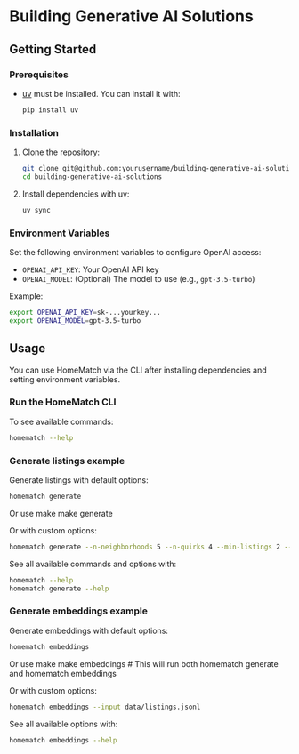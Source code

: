 # Building Generative AI Solutions

## Getting Started

### Prerequisites
- [uv](https://github.com/astral-sh/uv) must be installed. You can install it with:
  ```sh
  pip install uv
  ```

### Installation
1. Clone the repository:
   ```sh
   git clone git@github.com:yourusername/building-generative-ai-solutions.git
   cd building-generative-ai-solutions
   ```
2. Install dependencies with uv:
   ```sh
   uv sync
   ```

### Environment Variables
Set the following environment variables to configure OpenAI access:
- `OPENAI_API_KEY`: Your OpenAI API key
- `OPENAI_MODEL`: (Optional) The model to use (e.g., `gpt-3.5-turbo`)

Example:
```sh
export OPENAI_API_KEY=sk-...yourkey...
export OPENAI_MODEL=gpt-3.5-turbo
```

## Usage

You can use HomeMatch via the CLI after installing dependencies and setting environment variables.

### Run the HomeMatch CLI

To see available commands:
```sh
homematch --help
```

### Generate listings example

Generate listings with default options:
```sh
homematch generate
```
Or use make
make generate

Or with custom options:
```sh
homematch generate --n-neighborhoods 5 --n-quirks 4 --min-listings 2 --max-listings 10 --output data/listings.jsonl
```

See all available commands and options with:
```sh
homematch --help
homematch generate --help
```

### Generate embeddings example

Generate embeddings with default options:
```sh
homematch embeddings
```
Or use make
make embeddings  # This will run both homematch generate and homematch embeddings

Or with custom options:
```sh
homematch embeddings --input data/listings.jsonl
```

See all available options with:
```sh
homematch embeddings --help
```
